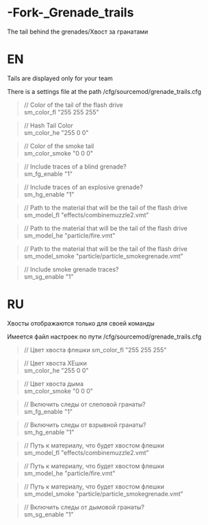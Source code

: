# -Fork-_Grenade_trails
The tail behind the grenades/Хвост за гранатами

# EN
Tails are displayed only for your team  

There is a settings file at the path /cfg/sourcemod/grenade_trails.cfg  

> // Color of the tail of the flash drive  
> sm_color_fl "255 255 255"

> // Hash Tail Color  
> sm_color_he "255 0 0"

> // Color of the smoke tail  
> sm_color_smoke "0 0 0"

> // Include traces of a blind grenade?  
> sm_fg_enable "1"

> // Include traces of an explosive grenade?  
> sm_hg_enable "1"

> // Path to the material that will be the tail of the flash drive  
> sm_model_fl "effects/combinemuzzle2.vmt"

> // Path to the material that will be the tail of the flash drive  
> sm_model_he "particle/fire.vmt"

> // Path to the material that will be the tail of the flash drive  
> sm_model_smoke "particle/particle_smokegrenade.vmt"

> // Include smoke grenade traces?  
> sm_sg_enable "1"

# RU
Хвосты отображаются только для своей команды  

Имеется файл настроек по пути /cfg/sourcemod/grenade_trails.cfg  

> // Цвет хвоста флешки
> sm_color_fl "255 255 255"

> // Цвет хвоста  ХЕшки  
> sm_color_he "255 0 0"

> // Цвет хвоста дыма  
> sm_color_smoke "0 0 0"

> // Включить следы от слеповой гранаты?  
> sm_fg_enable "1"

> // Включить следы от взрывной гранаты?  
> sm_hg_enable "1"

> // Путь к материалу, что будет хвостом флешки  
> sm_model_fl "effects/combinemuzzle2.vmt"

> // Путь к материалу, что будет хвостом флешки  
> sm_model_he "particle/fire.vmt"

> // Путь к материалу, что будет хвостом флешки  
> sm_model_smoke "particle/particle_smokegrenade.vmt"

> // Включить следы от дымовой гранаты?  
> sm_sg_enable "1"



